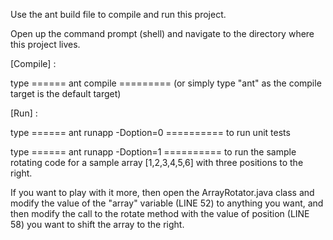 Use the ant build file to compile and run this project.

Open up the command prompt (shell) and navigate to the directory where this project lives.

[Compile] :

type ====== ant compile ========= (or simply type "ant" as the compile target is the default target)

[Run] :

type ====== ant runapp -Doption=0 ========== to run unit tests

type ====== ant runapp -Doption=1 ========== to run the sample rotating code for a sample array [1,2,3,4,5,6] with three positions to the right.


If you want to play with it more, then open the ArrayRotator.java class and modify the value of the "array" variable (LINE 52) to anything you want, and then
modify the call to the rotate method with the value of position (LINE 58) you want to shift the array to the right.